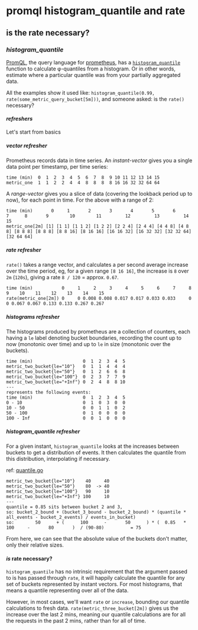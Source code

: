 # promql histogram_quantile and rate

## is the rate necessary?

### _histogram_quantile_

[PromQL](https://prometheus.io/docs/prometheus/latest/querying/basics/),
the query language for [prometheus](https://prometheus.io/),
has a [`histogram_quantile`](https://prometheus.io/docs/prometheus/latest/querying/functions/#histogram_quantile)
function to calculate φ-quantiles from a histogram.
Or in other words, estimate where a particular quantile was from your partially aggregated data.

All the examples show it used like: `histogram_quantile(0.99, rate(some_metric_query_bucket[5m]))`,
and someone asked: is the `rate()` necessary?

#### _refreshers_

Let's start from basics

##### _vector_ refresher

Prometheus records data in time series.
An _instant-vector_ gives you a single data point per timestamp, per time series:

```
time (min)  0  1  2  3  4  5  6  7  8  9 10 11 12 13 14 15
metric_one  1  1  2  2  4  4  8  8  8  8 16 16 32 32 64 64
```

A _range-vector_ gives you a slice of data (covering the lookback period up to now),
for each point in time. For the above with a range of 2:

```
time (min)       0     1       2       3       4       5       6       7      8       9        10        11         12         13         14         15
metric_one[2m] [1] [1 1] [1 1 2] [1 2 2] [2 2 4] [2 4 4] [4 4 8] [4 8 8] [8 8 8] [8 8 8] [8 8 16] [8 16 16] [16 16 32] [16 32 32] [32 32 64] [32 64 64]
```

##### _rate_ refresher

`rate()` takes a range vector,
and calculates a per second average increase over the time period,
eg, for a given range `[8 16 16]`,
the increase is `8` over `2m` (`120s`),
giving a rate `8 / 120` = approx. `0.67`.

```
time (min)           0     1     2     3     4     5     6     7     8     9    10    11    12    13    14    15
rate(metric_one[2m]) 0     0 0.008 0.008 0.017 0.017 0.033 0.033     0     0 0.067 0.067 0.133 0.133 0.267 0.267
```

##### _histograms_ refresher

The histograms produced by prometheus are a collection of counters,
each having a `le` label denoting bucket boundaries,
recording the count up to now (monotonic over time)
and up to `le` in size (monotonic over the buckets).

```
time (min)                   0  1  2  3  4  5
metric_two_bucket{le="10"}   0  1  1  4  4  4
metric_two_bucket{le="50"}   0  1  2  6  6  8
metric_two_bucket{le="100"}  0  2  3  7  7  9
metric_two_bucket{le="+Inf"} 0  2  4  8  8 10
---
represents the following events:
time (min)                   0  1  2  3  4  5
0 - 10                       0  1  0  3  0  0
10 - 50                      0  0  1  1  0  2
50 - 100                     0  1  0  0  0  0
100 - Inf                    0  0  1  0  0  0
```

##### _histogram_quantile_ refresher

For a given instant, `histogram_quantile`
looks at the increases between buckets to get a distribution of events.
It then calculates the quantile from this distribution,
interpolating if necessary.

ref: [quantile.go](https://github.com/prometheus/prometheus/blob/26117fc8850f36d6018b01c54d84df16859467e9/promql/quantile.go#L119)

```
metric_two_bucket{le="10"}    40     40
metric_two_bucket{le="50"}    80  -> 40
metric_two_bucket{le="100"}   90     10
metric_two_bucket{le="+Inf"} 100     10
---
quantile = 0.85 sits between bucket 2 and 3,
so: bucket_2_bound + (bucket_3_bound - bucket_2_bound) * (quantile * all_events - bucket_2_events) / events_in_bucket)
so:        50      + (      100      -       50      ) * (  0.85   *    100     -       80       )  / (90-80)          = 75
```

From here, we can see that the absolute value of the buckets don't matter,
only their relative sizes.

#### _is_ rate necessary?

`histogram_quantile` has no intrinsic requirement that the argument passed to is has passed through `rate`,
it will happily calculate the quantile for any set of buckets represented by instant vectors.
For most histograms, that means a quantile representing over all of the data.

However, in most cases, we'll want `rate` or `increase`,
bounding our quantile calculations to fresh data.
`rate(metric_three_bucket[2m])` gives us the increase over the last 2 mins,
meaning our quantile calculations are for all the requests in the past 2 mins,
rather than for all of time.
